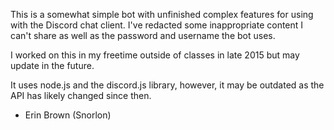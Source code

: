 This is a somewhat simple bot with unfinished complex features for using with the Discord chat client.
I've redacted some inappropriate content I can't share as well as the password and username the bot uses.

I worked on this in my freetime outside of classes in late 2015 but may update in the future.

It uses node.js and the discord.js library, however, it may be outdated as the API has likely changed since then.

- Erin Brown (Snorlon)

